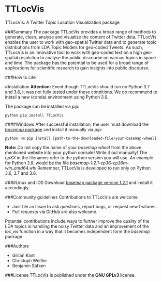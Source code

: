 
# TTLocVis
TTLocVis: A Twitter Topic Location Visualization package

###Summary 
The package TTLocVis provides a broad range of methods to generate, clean, analyze and visualize the content of Twitter data.
TTLocVis enables the user to work with geo-spatial Twitter data and to generate topic distributions from LDA Topic Models
for geo-coded Tweets. As such, TTLocVis is an innovative tool to work with geo-coded text on a high geo-spatial resolution to 
analyse the public discourse on various topics in space and time. The package has the potential to be used for a broad range of applications 
for scientific research to gain insights into public discourse.   

###How to cite 


#Installation
__Attention:__ Event though TTLocVis should run on Python 3.7 and 3.8, it was not fully tested under these conditions.
We do recommend to install a new (conda) environment using Python 3.6. 

The package can be installed via *pip*:
```commandline
python pip install TTLocVis
```

####Windows
After successful installation, the user must download the [*basemap* package] and install it manually via *pip*:
```commandline
python -m pip install [path-to-the-downloaded-file/your-basemap-wheel]
```
__Note:__ Do not copy the name of your *basemap wheel* from the above mentioned website into your python console! Write
it out manually!
The *cpXX* in the filenames refer to the python version you will use. An example for Python 3.6. would be the file 
*basemap-1.2.1-cp36-cp36m-win_amd64.whl* Remember, TTLocVis is developed to run only on Python 3.6, 3.7 and 3.8.

[*basemap* package]: https://www.lfd.uci.edu/~gohlke/pythonlibs/#basemap

####Linux and iOS
Download [basemap package version 1.2.1] and install it accordingly.

[basemap package version 1.2.1]: https://github.com/matplotlib/basemap/releases


###Community guidelines
Contributions to TTLocVis are welcome.

- Just file an Issue to ask questions, report bugs, or request new features.
- Pull requests via GitHub are also welcome.

Potential contributions include ways to further improve the quality of the LDA topics in handling the noisy
Twitter data and an improvement of the *loc_vis* function in a way that it becomes independent form the *basemap*
package.

###Authors
- Gillian Kant
- Christoph Weißer
- Benjamin Säfken

###License
TTLocVis is published under the __GNU GPLv3__ license.